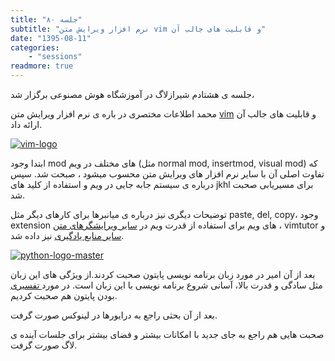 ```yaml
---
title: "جلسه ۸۰"
subtitle: "نرم افزار ویرایش متن vim و قابلیت های جالب آن"
date: "1395-08-11"
categories:
    - "sessions"
readmore: true
---
```

جلسه ی هشتادم شیرازلاگ در آموزشگاه هوش مصنوعی برگزار شد،

محمد اطلاعات مختصری در باره ی نرم افزار ویرایش متن [vim](https://www.vim.org/) و قابلیت های جالب آن ارائه داد.

[![vim-logo](/img/c6416bea-fdbb-11e6-86dd-a088b4d860141488289360.8267188.png)](/img/c6416bea-fdbb-11e6-86dd-a088b4d860141488289360.8267188.png)

ابتدا وجود mod های مختلف در ویم (مثل normal mod, insertmod, visual mod) که تفاوت اصلی آن با سایر نرم افزار های ویرایش متن محسوب میشود ، صبحت شد. سپس درباره ی سیستم جابه جایی در ویم و استفاده از کلید های jkhl برای مسیریابی صحبت شد.

توضیحات دیگری نیز درباره ی میانبرها برای کارهای دیگر مثل paste, del, copy، وجود extension های ویم برای استفاده از قدرت ویم در [سایر ویرایشگرهای متن](https://stackoverflow.com/questions/700186/text-editors-with-vim-mode) ، vimtutor و [سایر منابع یادگیری](https://www.openvim.com/) نیز داده شد.

[![python-logo-master](/img/c6416f28-fdbb-11e6-86dd-a088b4d860141488289360.8267822.png)](/img/c6416f28-fdbb-11e6-86dd-a088b4d860141488289360.8267822.png)

بعد از آن امیر در مورد زبان برنامه نویسی پایتون صحبت کردند.از ویژگی های این زبان مثل سادگی و قدرت بالا‌، آسانی شروع برنامه نویسی با این زبان است. در مورد[ تفسیری](https://en.wikipedia.org/wiki/Interpreted_language) بودن پایتون هم صحبت کردیم.

بعد از آن بحثی راجع به درایورها در لینوکس صورت گرفت.

صحبت هایی هم راجع به جای جدید با امکانات بیشتر و فضای بیشتر برای جلسات آینده ی لاگ صورت گرفت.

